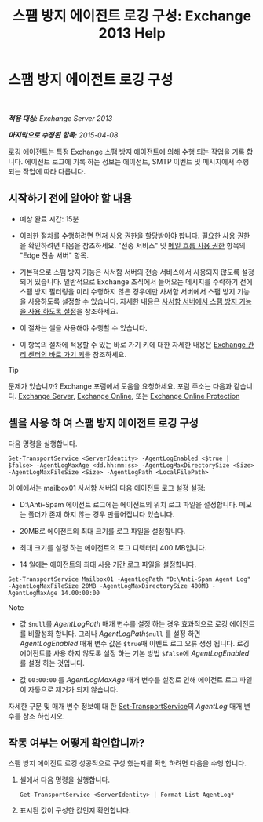 ﻿---
title: '스팸 방지 에이전트 로깅 구성: Exchange 2013 Help'
TOCTitle: 스팸 방지 에이전트 로깅 구성
ms:assetid: df157ca3-ad8e-4302-acbc-5fbb8570c21d
ms:mtpsurl: https://technet.microsoft.com/ko-kr/library/Bb691337(v=EXCHG.150)
ms:contentKeyID: 50484319
ms.date: 05/22/2018
mtps_version: v=EXCHG.150
ms.translationtype: MT
---

# 스팸 방지 에이전트 로깅 구성

 

_**적용 대상:** Exchange Server 2013_

_**마지막으로 수정된 항목:** 2015-04-08_

로깅 에이전트는 특정 Exchange 스팸 방지 에이전트에 의해 수행 되는 작업을 기록 합니다. 에이전트 로그에 기록 하는 정보는 에이전트, SMTP 이벤트 및 메시지에서 수행 되는 작업에 따라 다릅니다.

## 시작하기 전에 알아야 할 내용

  - 예상 완료 시간: 15분

  - 이러한 절차를 수행하려면 먼저 사용 권한을 할당받아야 합니다. 필요한 사용 권한을 확인하려면 다음을 참조하세요. "전송 서비스" 및 [메일 흐름 사용 권한](mail-flow-permissions-exchange-2013-help.md) 항목의 "Edge 전송 서버" 항목.

  - 기본적으로 스팸 방지 기능은 사서함 서버의 전송 서비스에서 사용되지 않도록 설정되어 있습니다. 일반적으로 Exchange 조직에서 들어오는 메시지를 수락하기 전에 스팸 방지 필터링을 미리 수행하지 않은 경우에만 사서함 서버에서 스팸 방지 기능을 사용하도록 설정할 수 있습니다. 자세한 내용은 [사서함 서버에서 스팸 방지 기능을 사용 하도록 설정](enable-anti-spam-functionality-on-mailbox-servers-exchange-2013-help.md)을 참조하세요.

  - 이 절차는 셸을 사용해야 수행할 수 있습니다.

  - 이 항목의 절차에 적용할 수 있는 바로 가기 키에 대한 자세한 내용은 [Exchange 관리 센터의 바로 가기 키](keyboard-shortcuts-in-the-exchange-admin-center-exchange-online-protection-help.md)을 참조하세요.


> [!TIP]
> 문제가 있습니까? Exchange 포럼에서 도움을 요청하세요. 포럼 주소는 다음과 같습니다. <A href="https://go.microsoft.com/fwlink/p/?linkid=60612">Exchange Server</A>, <A href="https://go.microsoft.com/fwlink/p/?linkid=267542">Exchange Online</A>, 또는 <A href="https://go.microsoft.com/fwlink/p/?linkid=285351">Exchange Online Protection</A>



## 셸을 사용 하 여 스팸 방지 에이전트 로깅 구성

다음 명령을 실행합니다.

    Set-TransportService <ServerIdentity> -AgentLogEnabled <$true | $false> -AgentLogMaxAge <dd.hh:mm:ss> -AgentLogMaxDirectorySize <Size> -AgentLogMaxFileSize <Size> -AgentLogPath <LocalFilePath>

이 예에서는 mailbox01 사서함 서버의 다음 에이전트 로그 설정 설정:

  -  D:\\Anti-Spam 에이전트 로그에는 에이전트의 위치 로그 파일을 설정합니다. 메모는 폴더가 존재 하지 않는 경우 만들어집니다 있습니다.

  -  20MB로 에이전트의 최대 크기를 로그 파일을 설정합니다.

  -  최대 크기를 설정 하는 에이전트의 로그 디렉터리 400 MB입니다.

  -  14 일에는 에이전트의 최대 사용 기간 로그 파일을 설정합니다.

<!-- end list -->

    Set-TransportService Mailbox01 -AgentLogPath "D:\Anti-Spam Agent Log" -AgentLogMaxFileSize 20MB -AgentLogMaxDirectorySize 400MB -AgentLogMaxAge 14.00:00:00


> [!NOTE]
> <UL>
> <LI>
> <P>값 <CODE>$null</CODE>를 <EM>AgentLogPath</EM> 매개 변수를 설정 하는 경우 효과적으로 로깅 에이전트를 비활성화 합니다. 그러나 <EM>AgentLogPath</EM><CODE>$null</CODE> 를 설정 하면 <EM>AgentLogEnabled</EM> 매개 변수 값은 <CODE>$true</CODE>때 이벤트 로그 오류 생성 됩니다. 로깅 에이전트를 사용 하지 않도록 설정 하는 기본 방법 <CODE>$false</CODE>에 <EM>AgentLogEnabled</EM> 를 설정 하는 것입니다.</P>
> <LI>
> <P>값 <CODE>00:00:00</CODE> 를 <EM>AgentLogMaxAge</EM> 매개 변수를 설정로 인해 에이전트 로그 파일이 자동으로 제거가 되지 않습니다.</P></LI></UL>



자세한 구문 및 매개 변수 정보에 대 한 [Set-TransportService](https://technet.microsoft.com/ko-kr/library/jj215682\(v=exchg.150\))의 *AgentLog* 매개 변수를 참조 하십시오.

## 작동 여부는 어떻게 확인합니까?

스팸 방지 에이전트 로깅 성공적으로 구성 했는지를 확인 하려면 다음을 수행 합니다.

1.  셸에서 다음 명령을 실행합니다.
    
        Get-TransportService <ServerIdentity> | Format-List AgentLog*

2.  표시된 값이 구성한 값인지 확인합니다.

